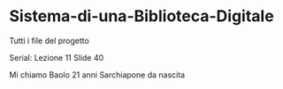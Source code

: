 # Sistema-di-una-Biblioteca-Digitale
Tutti i file del progetto


Serial: Lezione 11 Slide 40

Mi chiamo Baolo
21 anni Sarchiapone da nascita